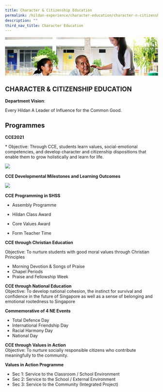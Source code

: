 ```yaml
---
title: Character & Citizenship Education
permalink: /hildan-experience/character-education/character-n-citizenship-education/
description: ""
third_nav_title: Character Education
---
```

![](/images/Character%20Education/CCE%20Banner.jpg)

CHARACTER & CITIZENSHIP EDUCATION
---------------------------------
**Department Vision**: 

Every Hildan A Leader of Influence for the Common Good.

Programmes
----------

**CCE2021**     
<style> { margin:0;} </style>* Objective: Through CCE, students learn values, social-emotional competencies, and develop character and citizenship dispositions that enable them to grow holistically and learn for life.

**![](https://lh5.googleusercontent.com/Xu8f0UjLhCeCy3wt2rJkL8BW-A-U2IMRALgLTZKmF4OJG4kQa1Fi1j2egD2cKit_0JV9wlu6zaps_YviFx-gN1gAqzoNW3DVYX5moXRzW25ySvoRosVaumnfFKZ_xNa3NzSi2qIV9VnynoejKcLIINIpYXvau0BpM-WpZYxzah-4b6hjPFc4FgbR9wVuHI08)**

**CCE Developmental Milestones and Learning Outcomes**

**![](https://lh4.googleusercontent.com/fQPbm95JmtPD2x8OGg7DOntdNmorliVrZMLSQXmL-ii5s1-BzSvFWEw4YoXthSORFigQAt31_oPBXNTZQTcRRlCzOa8rGaTXl7Ge_An3df7sjWlRDJ2yvmSb01PYn7wxPsOQFXA5LtpXFLFCKsSmXL91347t2NG4FQaqaQ2CJvejVdd-otI8Zv0E0DgpFO1J)**

**CCE Programming in SHSS**

*   Assembly Programme
    
*   Hildan Class Award
    
*   Core Values Award
    
*   Form Teacher Time

**CCE through Christian Education**

Objective: To nurture students with good moral values through Christian Principles
* Morning Devotion & Songs of Praise
* Chapel Periods
* Praise and Fellowship Week  

**CCE through National Education**   
Objective: To develop national cohesion, the instinct for survival and confidence in the future of Singapore as well as a sense of belonging and emotional rootedness to Singapore

**Commemorative of 4 NE Events**
* Total Defence Day
* International Friendship Day
* Racial Harmony Day
* National Day

**CCE through Values in Action**     
Objective: To nurture socially responsible citizens who contribute meaningfully to the community. 

**Values in Action Programme**
* Sec 1: Service to the Classroom / School Environment
* Sec 2: Service to the School / External Environment
* Sec 3: Service to the Community (Integrated Project)